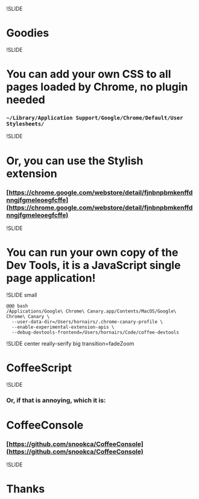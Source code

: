 !SLIDE

# Goodies

!SLIDE

# You can add your own CSS to all pages loaded by Chrome, no plugin needed

### `~/Library/Application Support/Google/Chrome/Default/User Stylesheets/`

!SLIDE

# Or, you can use the Stylish extension

### [https://chrome.google.com/webstore/detail/fjnbnpbmkenffdnngjfgmeleoegfcffe](https://chrome.google.com/webstore/detail/fjnbnpbmkenffdnngjfgmeleoegfcffe)

!SLIDE

# You can run your own copy of the Dev Tools, it is a JavaScript single page application!

!SLIDE small

    @@@ bash
    /Applications/Google\ Chrome\ Canary.app/Contents/MacOS/Google\ Chrome\ Canary \
      --user-data-dir=/Users/hornairs/.chrome-canary-profile \
      --enable-experimental-extension-apis \
      --debug-devtools-frontend=/Users/hornairs/Code/coffee-devtools

!SLIDE center really-serify big transition=fadeZoom

# CoffeeScript

!SLIDE

### Or, if that is annoying, which it is:

# CoffeeConsole

### [https://github.com/snookca/CoffeeConsole](https://github.com/snookca/CoffeeConsole)

!SLIDE

# Thanks
